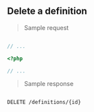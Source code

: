 ## Delete a definition

> Sample request

```shell

```

```javascript
// ...
```

```php
<?php

// ...
```

> Sample response

```json

```

`DELETE /definitions/{id}`
